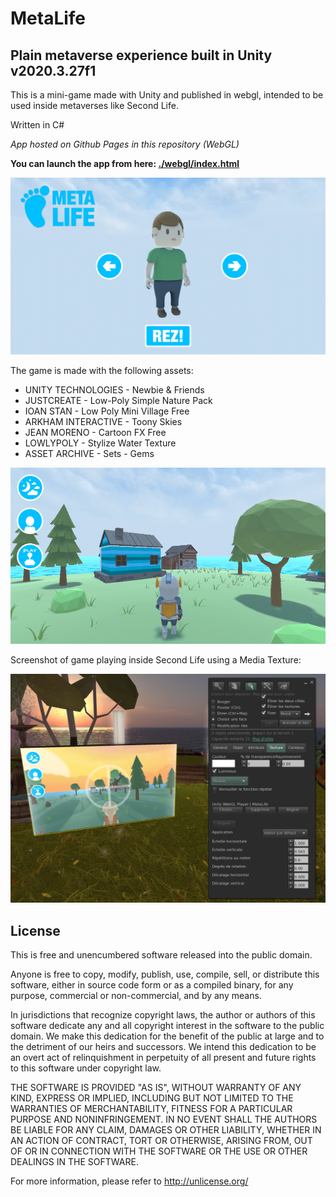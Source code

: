 # MetaLife
## Plain metaverse experience built in Unity v2020.3.27f1

This is a mini-game made with Unity and published in webgl, intended to be used inside metaverses like Second Life.

Written in C#
 
_App hosted on Github Pages in this repository (WebGL)_

**You can launch the app from here: [./webgl/index.html](https://realjck.github.io/metalife/webgl/)**
  
![Snapshot](snapshot.png)

The game is made with the following assets:
* UNITY TECHNOLOGIES - Newbie & Friends
* JUSTCREATE - Low-Poly Simple Nature Pack
* IOAN STAN - Low Poly Mini Village Free
* ARKHAM INTERACTIVE - Toony Skies
* JEAN MORENO - Cartoon FX Free
* LOWLYPOLY - Stylize Water Texture
* ASSET ARCHIVE - Sets - Gems

![Snapshot2](snapshot2.png)

Screenshot of game playing inside Second Life using a Media Texture:

![Snapshot3](snapshot3.jpg)

## License
This is free and unencumbered software released into the public domain.

Anyone is free to copy, modify, publish, use, compile, sell, or
distribute this software, either in source code form or as a compiled
binary, for any purpose, commercial or non-commercial, and by any
means.

In jurisdictions that recognize copyright laws, the author or authors
of this software dedicate any and all copyright interest in the
software to the public domain. We make this dedication for the benefit
of the public at large and to the detriment of our heirs and
successors. We intend this dedication to be an overt act of
relinquishment in perpetuity of all present and future rights to this
software under copyright law.

THE SOFTWARE IS PROVIDED "AS IS", WITHOUT WARRANTY OF ANY KIND,
EXPRESS OR IMPLIED, INCLUDING BUT NOT LIMITED TO THE WARRANTIES OF
MERCHANTABILITY, FITNESS FOR A PARTICULAR PURPOSE AND NONINFRINGEMENT.
IN NO EVENT SHALL THE AUTHORS BE LIABLE FOR ANY CLAIM, DAMAGES OR
OTHER LIABILITY, WHETHER IN AN ACTION OF CONTRACT, TORT OR OTHERWISE,
ARISING FROM, OUT OF OR IN CONNECTION WITH THE SOFTWARE OR THE USE OR
OTHER DEALINGS IN THE SOFTWARE.

For more information, please refer to <http://unlicense.org/>